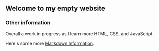 ## Welcome to my empty website

### Other information

Overall a work in progress as I learn more HTML, CSS, and JavaScript.

Here's some more [Markdown Information](https://guides.github.com/features/mastering-markdown/).
